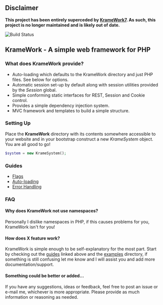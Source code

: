 ## Disclaimer
**This project has been entirely superceded by [KrameWork7](https://github.com/Kruithne/KrameWork7). As such, this project is no longer maintained and is likely out of date.**

![Build Status](https://travis-ci.org/Kruithne/KrameWork.svg?branch=master)

## KrameWork - A simple web framework for PHP

### What does KrameWork provide?

* Auto-loading which defaults to the KrameWork directory and just PHP files. See below for options.
* Automatic session set-up by default along with session utilities provided by the *Session* global.
* Simple conforming static interfaces for REST, Session and Cookie control.
* Provides a simple dependency injection system.
* MVC framework and templates to build a simple structure.

### Setting Up

Place the **KrameWork** directory with its contents somewhere accessible to your website and in your bootstrap construct a new *KrameSystem* object. You are all good to go!

```php
$system = new KrameSystem();
```

### Guides

* [Flags](docs/flags.md)
* [Auto-loading](docs/auto_loading.md)
* [Error Handling](docs/error_handling.md)

### FAQ

#### Why does KrameWork not use namespaces?

Personally I dislike namespaces in PHP, if this causes problems for you, KrameWork isn't for you!

#### How does X feature work?

KrameWork is simple enough to be self-explanatory for the most part. Start by checking out the [guides](docs) linked above and the [examples](examples) directory, if something is still confusing let me know and I will assist you and add more documentation/support.

#### Something could be better or added...

If you have any suggestions, ideas or feedback, feel free to post an issue or e-mail me, whichever is more appropriate. Please provide as much information or reasoning as needed.

